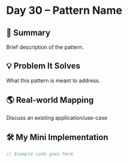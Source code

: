# Day 30 – Pattern Name

## 📄 Summary
Brief description of the pattern.

## 💡 Problem It Solves
What this pattern is meant to address.

## 🌎 Real-world Mapping
Discuss an existing application/use-case

## 🛠 My Mini Implementation
```javascript
// Example code goes here
